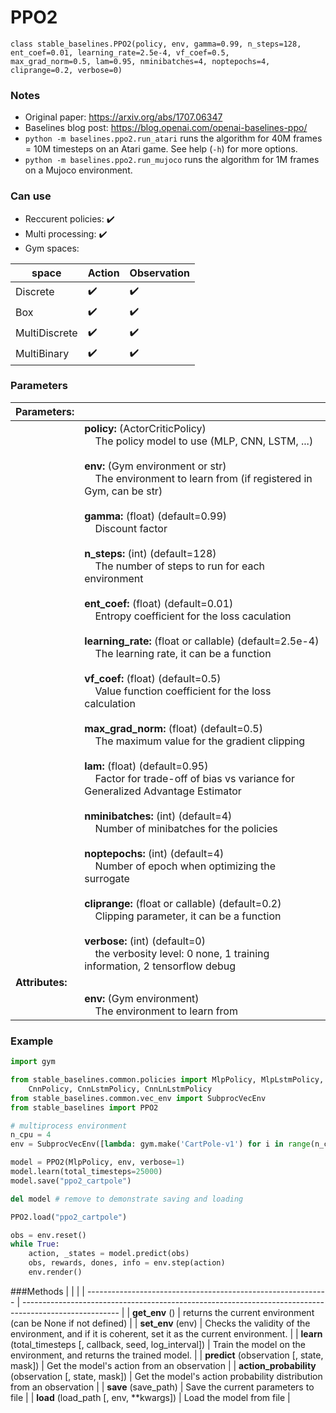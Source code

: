 # PPO2

```
class stable_baselines.PPO2(policy, env, gamma=0.99, n_steps=128, ent_coef=0.01, learning_rate=2.5e-4, vf_coef=0.5,
max_grad_norm=0.5, lam=0.95, nminibatches=4, noptepochs=4, cliprange=0.2, verbose=0)
```

### Notes 

- Original paper: https://arxiv.org/abs/1707.06347
- Baselines blog post: https://blog.openai.com/openai-baselines-ppo/
- `python -m baselines.ppo2.run_atari` runs the algorithm for 40M frames = 10M timesteps on an Atari game. See help (`-h`) for more options.
- `python -m baselines.ppo2.run_mujoco` runs the algorithm for 1M frames on a Mujoco environment.

### Can use
- Reccurent policies: :heavy_check_mark:
- Multi processing: :heavy_check_mark:
- Gym spaces:

| **space**     | **Action**         | **Observation**    |
| ------------- | ------------------ | ------------------ |
| Discrete      | :heavy_check_mark: | :heavy_check_mark: |
| Box           | :heavy_check_mark: | :heavy_check_mark: |
| MultiDiscrete | :heavy_check_mark: | :heavy_check_mark: |
| MultiBinary   | :heavy_check_mark: | :heavy_check_mark: |

### Parameters

| **Parameters:** |     |
| --------------- | --- |
|                 | **policy:** (ActorCriticPolicy) <br>&nbsp;&nbsp;&nbsp; The policy model to use (MLP, CNN, LSTM, ...) <br><br> **env:** (Gym environment or str) <br>&nbsp;&nbsp;&nbsp; The environment to learn from (if registered in Gym, can be str) <br><br> **gamma:** (float) (default=0.99) <br>&nbsp;&nbsp;&nbsp; Discount factor <br><br> **n_steps:** (int) (default=128) <br>&nbsp;&nbsp;&nbsp; The number of steps to run for each environment <br><br> **ent_coef:** (float) (default=0.01) <br>&nbsp;&nbsp;&nbsp; Entropy coefficient for the loss caculation <br><br> **learning_rate:** (float or callable) (default=2.5e-4) <br>&nbsp;&nbsp;&nbsp; The learning rate, it can be a function <br><br> **vf_coef:** (float) (default=0.5) <br>&nbsp;&nbsp;&nbsp; Value function coefficient for the loss calculation <br><br> **max_grad_norm:** (float) (default=0.5) <br>&nbsp;&nbsp;&nbsp; The maximum value for the gradient clipping <br><br> **lam:** (float) (default=0.95) <br>&nbsp;&nbsp;&nbsp; Factor for trade-off of bias vs variance for Generalized Advantage Estimator <br><br> **nminibatches:** (int) (default=4) <br>&nbsp;&nbsp;&nbsp; Number of minibatches for the policies <br><br> **noptepochs:** (int) (default=4) <br>&nbsp;&nbsp;&nbsp; Number of epoch when optimizing the surrogate <br><br> **cliprange:** (float or callable) (default=0.2) <br>&nbsp;&nbsp;&nbsp; Clipping parameter, it can be a function <br><br> **verbose:** (int) (default=0) <br>&nbsp;&nbsp;&nbsp; the verbosity level: 0 none, 1 training information, 2 tensorflow debug|
| **Attributes:** |     |
|                 | **env:** (Gym environment) <br>&nbsp;&nbsp;&nbsp; The environment to learn from |

### Example
```python
import gym

from stable_baselines.common.policies import MlpPolicy, MlpLstmPolicy, MlpLnLstmPolicy, \
    CnnPolicy, CnnLstmPolicy, CnnLnLstmPolicy
from stable_baselines.common.vec_env import SubprocVecEnv
from stable_baselines import PPO2

# multiprocess environment
n_cpu = 4
env = SubprocVecEnv([lambda: gym.make('CartPole-v1') for i in range(n_cpu)])

model = PPO2(MlpPolicy, env, verbose=1)
model.learn(total_timesteps=25000)
model.save("ppo2_cartpole")

del model # remove to demonstrate saving and loading

PPO2.load("ppo2_cartpole")

obs = env.reset()
while True:
    action, _states = model.predict(obs)
    obs, rewards, dones, info = env.step(action)
    env.render()
```

###Methods 
|                                                              |                                                                                                        |
| ------------------------------------------------------------ | ------------------------------------------------------------------------------------------------------ |
| **get_env** ()                                               | returns the current environment (can be None if not defined)                                           |
| **set_env** (env)                                            | Checks the validity of the environment, and if it is coherent, set it as the current environment.      |
| **learn** (total_timesteps [, callback, seed, log_interval]) | Train the model on the environment, and returns the trained model.                                     |
| **predict** (observation [, state, mask])                    | Get the model's action from an observation                                                             |
| **action_probability** (observation [, state, mask])         | Get the model's action probability distribution from an observation                                    |
| **save** (save_path)                                         | Save the current parameters to file                                                                    |
| **load** (load_path [, env, **kwargs])                       | Load the model from file                                                                               |